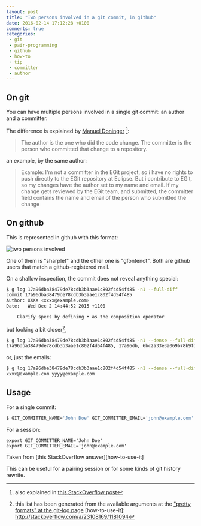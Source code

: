 ```yaml
---
layout: post
title: "Two persons involved in a git commit, in github"
date: 2016-02-14 17:12:28 +0100
comments: true
categories: 
 - git
 - pair-programming
 - github
 - how-to
 - tip
 - committer
 - author
---
```


## On git

You can have multiple persons involved in a single git commit: an author and a committer.

The difference is explained by [Manuel Doninger][explanation-roles] [^1]: 

> The author is the one who did the code change.
> The committer is the person who committed that change to a repository.

an example, by the same author:

> Example: I'm not a committer in the EGit project, so i have no rights
to push directly to the EGit repository at Eclipse. But i contribute
to EGit, so my changes have the author set to my name and email. If my
change gets reviewed by the EGit team, and submitted, the committer
field contains the name and email of the person who submitted the
change

## On github

This is represented in github with this format:

![two persons involved](/{{site.category_dir}}/../uploads/commit-with-two-persons.png)

One of them is "sharplet" and the other one is "gfontenot". Both are github users that match a github-registered mail.

On a shallow inspection, the commit does not reveal anything special:

```bash
$ g log 17a96dba38479de78cdb3b3aae1c802f4d54f485 -n1 --full-diff
commit 17a96dba38479de78cdb3b3aae1c802f4d54f485
Author: XXXX <xxxx@example.com>
Date:   Wed Dec 2 14:44:52 2015 +1100

    Clarify specs by defining • as the composition operator
```

but looking a bit closer[^2],

```bash
$ g log 17a96dba38479de78cdb3b3aae1c802f4d54f485 -n1 --dense --full-diff --format="%H, %h, %T, %t, %P, %p, %an, %aN, %ae, %aE, %ad, %aD, %ar, %at, %ai, %cn, %cN, %ce, %cE, %cd, %cD, %cr, %ct, %ci, %cI, %d, %D, %e, %s, %f, %b, %B" | less
17a96dba38479de78cdb3b3aae1c802f4d54f485, 17a96db, 6bc2a33e3a069b78b9fd36124f5ed039a125303e, 6bc2a33, 29488bc0be27c5c03b6af7d115c7d45645382a7a, 29488bc, XXXX, XXXX, xxxx@example.com, xxxx@example.com, Wed Dec 2 14:44:52 2015 +1100, Wed, 2 Dec 2015 14:44:52 +1100, 3 months ago, 1449027892, 2015-12-02 14:44:52 +1100, YYYY, YYYY, yyyy@example.com, yyyy@example.com, Tue Dec 15 09:30:28 2015 -0800, Tue, 15 Dec 2015 09:30:28 -0800, 9 weeks ago, 1450200628, 2015-12-15 09:30:28 -0800, %cI, , %D, , Clarify specs by defining • as the composition operator, Clarify-specs-by-defining-as-the-composition-operator, , Clarify specs by defining • as the composition operator
```

or, just the emails:

```bash
$ g log 17a96dba38479de78cdb3b3aae1c802f4d54f485 -n1 --dense --full-diff --format='%ae %ce'
xxxx@example.com yyyy@example.com
```

## Usage

For a single commit: 

```bash
$ GIT_COMMITTER_NAME='John Doe' GIT_COMMITTER_EMAIL='john@example.com' git commit -m "..."
```

For a session:
```
export GIT_COMMITTER_NAME='John Doe'
export GIT_COMMITTER_EMAIL='john@example.com'
```

Taken from [this StackOverflow answer][how-to-use-it]

This can be useful for a pairing session or for some kinds of git history rewrite.

[explanation-roles]: https://groups.google.com/forum/#!topic/repo-discuss/6aH9rH8nUdo
[^1]: also explained in [this StackOverflow post](http://stackoverflow.com/questions/6755824/what-is-the-difference-between-author-and-committer-in-git)
[^2]: this list has been generated from the available arguments at the ["pretty formats" at the git-log page](https://git-scm.com/docs/git-log)
[how-to-use-it]: http://stackoverflow.com/a/23108169/1181094